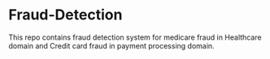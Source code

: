 # Fraud-Detection
This repo contains fraud detection system for medicare fraud in Healthcare domain and Credit card fraud in payment processing domain.
